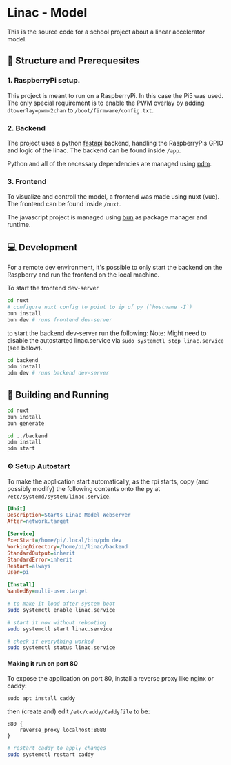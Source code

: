 # Linac - Model

This is the source code for a school project about a linear accelerator model.

## 🧩 Structure and Prerequesites

### 1. RaspberryPi setup.
This project is meant to run on a RaspberryPi. In this case the Pi5 was used.
The only special requirement is to enable the PWM overlay by adding `dtoverlay=pwm-2chan` to `/boot/firmware/config.txt`.

### 2. Backend

The project uses a python [fastapi](https://fastapi.tiangolo.com/) backend, handling the RaspberryPis GPIO and logic of the linac.
The backend can be found inside `/app`.

Python and all of the necessary dependencies are managed using [pdm](https://pdm-project.org/latest/).

### 3. Frontend
To visualize and controll the model, a frontend was made using nuxt (vue).
The frontend can be found inside `/nuxt`.

The javascript project is managed using [bun](https://bun.sh/) as package manager and runtime.


## 💻 Development


For a remote dev environment, it's possible to only start the backend on the Raspberry and run the frontend on the local machine.

To start the frontend dev-server
```sh
cd nuxt
# configure nuxt config to point to ip of py (`hostname -I`)
bun install
bun dev # runs frontend dev-server
```

to start the backend dev-server run the following:
Note: Might need to disable the autostarted linac.service via `sudo systemctl stop linac.service` (see below).

```sh
cd backend
pdm install
pdm dev # runs backend dev-server
```


## 🚀 Building and Running

```sh
cd nuxt
bun install
bun generate

cd ../backend
pdm install
pdm start
```

### ⚙️ Setup Autostart
To make the application start automatically, as the rpi starts, 
copy (and possibly modify) the following contents onto the py at `/etc/systemd/system/linac.service`.

```ini
[Unit]
Description=Starts Linac Model Webserver
After=network.target

[Service]
ExecStart=/home/pi/.local/bin/pdm dev
WorkingDirectory=/home/pi/linac/backend
StandardOutput=inherit
StandardError=inherit
Restart=always
User=pi

[Install]
WantedBy=multi-user.target
```

```sh
# to make it load after system boot
sudo systemctl enable linac.service

# start it now without rebooting
sudo systemctl start linac.service 

# check if everything worked
sudo systemctl status linac.service 
```


#### Making it run on port 80
To expose the application on port 80, install a reverse proxy like nginx or caddy:

```
sudo apt install caddy
```

then (create and) edit `/etc/caddy/Caddyfile` to be:

```caddyfile
:80 {
    reverse_proxy localhost:8080
}
```

```sh
# restart caddy to apply changes
sudo systemctl restart caddy
```

